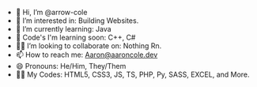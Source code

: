 - 👋 Hi, I’m @arrow-cole
- 👀 I’m interested in: Building Websites.
- 🌱 I’m currently learning: Java
- 🌱 Code's I'm learning soon: C++, C#
- 🧑‍💻 I’m looking to collaborate on: Nothing Rn.
- 📫 How to reach me: [Aaron@aaroncole.dev](https://mail.google.com/mail/u/0/?fs=1&tf=cm&source=mailto&to=Aaron@arrowcole.xyz)
- 😄 Pronouns: He/Him, They/Them
- 🧑‍💻 My Codes: HTML5, CSS3, JS, TS, PHP, Py, SASS, EXCEL, and More.

<!---
arrow-cole/arrow-cole is a ✨ special ✨ repository because its `README.md` (this file) appears on your GitHub profile.
You can click the Preview link to take a look at your changes.
--->

